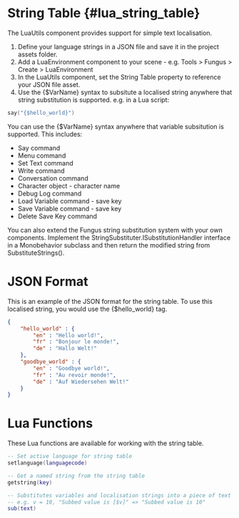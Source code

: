 # String Table {#lua_string_table}

The LuaUtils component provides support for simple text localisation.

1. Define your language strings in a JSON file and save it in the project assets folder.
2. Add a LuaEnvironment component to your scene - e.g. Tools > Fungus > Create > LuaEnvironment 
3. In the LuaUtils component, set the String Table property to reference your JSON file asset.
4. Use the {$VarName} syntax to subsitute a localised string anywhere that string substitution is supported. e.g. in a Lua script:

```lua
say("{$hello_world}")
```

You can use the {$VarName} syntax anywhere that variable subsitution is supported. This includes:

- Say command
- Menu command
- Set Text command
- Write command
- Conversation command
- Character object - character name
- Debug Log command
- Load Variable command - save key
- Save Variable command - save key
- Delete Save Key command

You can also extend the Fungus string substitution system with your own components. Implement the StringSubstituter.ISubstitutionHandler interface in a Monobehavior subclass and then return the modified string from SubstituteStrings().

# JSON Format

This is an example of the JSON format for the string table. To use this localised string, you would use the {$hello_world} tag.

```json
{
	"hello_world" : {
		"en" : "Hello world!",
		"fr" : "Bonjour le monde!",
		"de" : "Hallo Welt!"
	},
	"goodbye_world" : {
		"en" : "Goodbye world!",
		"fr" : "Au revoir monde!",
		"de" : "Auf Wiedersehen Welt!"
	}
}
```

# Lua Functions

These Lua functions are available for working with the string table.

```lua
-- Set active language for string table
setlanguage(languagecode)

-- Get a named string from the string table
getstring(key)

-- Substitutes variables and localisation strings into a piece of text
-- e.g. v = 10, "Subbed value is [$v]" => "Subbed value is 10"
sub(text)
```

